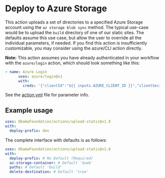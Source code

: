 # Deploy to Azure Storage

This action uploads a set of directories to a specified Azure Storage account using the `az storage blob sync` method. The typical use-case would be to upload the `build` directory of one of our static sites. The defaults assume this use case, but allow the user to override all the individual parameters, if needed. If you find this action is insufficiently customizable, you may consider using the azure/CLI action directly.

**Note:** This action assumes you have already authenticated in your workflow with the `azure/login` action, which should look something like this:

```yaml
- name: Azure Login
      uses: azure/login@v1
      with:
        creds: '{"clientId":"${{ inputs.AZURE_CLIENT_ID }}","clientSecret":"${{ inputs.AZURE_CLIENT_SECRET }}","subscriptionId":"${{ inputs.AZURE_SUBSCRIPTION_ID }}","tenantId":"${{ inputs.AZURE_TENANT_ID }}"}'
```

See the [action.yml](./action.yml) file for parameter info.

## Example usage

```yaml
uses: ObamaFoundation/actions/upload-static@v1.0
with:
  deploy-prefix: dev
```

The complete interface with defaults is as follows:

```yaml
uses: ObamaFoundation/actions/upload-static@v1.0
with:
  deploy-prefix: # No Default (Required)
  az-storage-container: # Default '$web'
  paths: # Default 'build'
  delete-destination: # Default 'true'
```